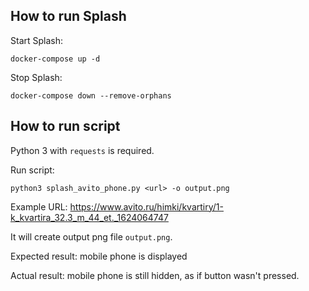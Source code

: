 How to run Splash
-----------------

Start Splash:

    docker-compose up -d

Stop Splash:

    docker-compose down --remove-orphans

How to run script
-----------------

Python 3 with `requests` is required.

Run script:

    python3 splash_avito_phone.py <url> -o output.png

Example URL: https://www.avito.ru/himki/kvartiry/1-k_kvartira_32.3_m_44_et._1624064747

It will create output png file `output.png`.

Expected result: mobile phone is displayed

Actual result: mobile phone is still hidden, as if button wasn't pressed.
